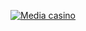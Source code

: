 <html lang="ru">
 <head>
  <meta charset="utf-8">
  <title>Изображения-ссылки</title>
 </head>
 <body>
  <p>
   <a href="https://refpa4979689.top/L?tag=d_3505691m_1732c_BLACKIX&site=3505691&ad=1732&r=registration&utm_source=TWITCH&utm_medium=fix&utm_campaign=STREAM&utm_term=TSBLACKII&utm_content=all"><img src="https://i.imghippo.com/files/emv4976oY.jpg" alt="Media casino"></a>
  </p>
 </body>
</html>
